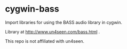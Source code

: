 # cygwin-bass
Import libraries for using the BASS audio library in cygwin.

Library at http://www.un4seen.com/bass.html .

This repo is not affiliated with un4seen.
